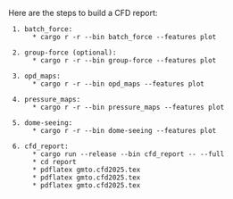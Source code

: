 Here are the steps to build a CFD report:

     1. batch_force:
          * cargo r -r --bin batch_force --features plot

     2. group-force (optional):
          * cargo r -r --bin group-force --features plot

     3. opd_maps:
          * cargo r -r --bin opd_maps --features plot

     4. pressure_maps:
          * cargo r -r --bin pressure_maps --features plot

     5. dome-seeing:
          * cargo r -r --bin dome-seeing --features plot
	 
	 6. cfd_report:
		  * cargo run --release --bin cfd_report -- --full 
		  * cd report
		  * pdflatex gmto.cfd2025.tex
		  * pdflatex gmto.cfd2025.tex
		  * pdflatex gmto.cfd2025.tex
